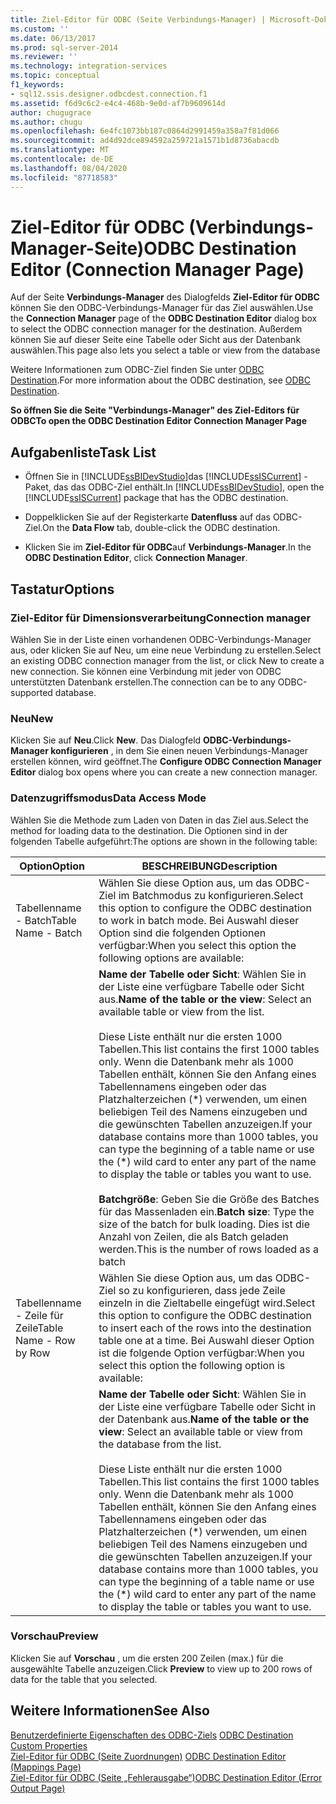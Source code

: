 ```yaml
---
title: Ziel-Editor für ODBC (Seite Verbindungs-Manager) | Microsoft-Dokumentation
ms.custom: ''
ms.date: 06/13/2017
ms.prod: sql-server-2014
ms.reviewer: ''
ms.technology: integration-services
ms.topic: conceptual
f1_keywords:
- sql12.ssis.designer.odbcdest.connection.f1
ms.assetid: f6d9c6c2-e4c4-468b-9e0d-af7b9609614d
author: chugugrace
ms.author: chugu
ms.openlocfilehash: 6e4fc1073bb187c0864d2991459a358a7f81d066
ms.sourcegitcommit: ad4d92dce894592a259721a1571b1d8736abacdb
ms.translationtype: MT
ms.contentlocale: de-DE
ms.lasthandoff: 08/04/2020
ms.locfileid: "87718583"
---
```

# <a name="odbc-destination-editor-connection-manager-page"></a><span data-ttu-id="c87a1-102">Ziel-Editor für ODBC (Verbindungs-Manager-Seite)</span><span class="sxs-lookup"><span data-stu-id="c87a1-102">ODBC Destination Editor (Connection Manager Page)</span></span>
  <span data-ttu-id="c87a1-103">Auf der Seite **Verbindungs-Manager** des Dialogfelds **Ziel-Editor für ODBC** können Sie den ODBC-Verbindungs-Manager für das Ziel auswählen.</span><span class="sxs-lookup"><span data-stu-id="c87a1-103">Use the **Connection Manager** page of the **ODBC Destination Editor** dialog box to select the ODBC connection manager for the destination.</span></span> <span data-ttu-id="c87a1-104">Außerdem können Sie auf dieser Seite eine Tabelle oder Sicht aus der Datenbank auswählen.</span><span class="sxs-lookup"><span data-stu-id="c87a1-104">This page also lets you select a table or view from the database</span></span>  
  
 <span data-ttu-id="c87a1-105">Weitere Informationen zum ODBC-Ziel finden Sie unter [ODBC Destination](data-flow/odbc-destination.md).</span><span class="sxs-lookup"><span data-stu-id="c87a1-105">For more information about the ODBC destination, see [ODBC Destination](data-flow/odbc-destination.md).</span></span>  
  
 <span data-ttu-id="c87a1-106">**So öffnen Sie die Seite "Verbindungs-Manager" des Ziel-Editors für ODBC**</span><span class="sxs-lookup"><span data-stu-id="c87a1-106">**To open the ODBC Destination Editor Connection Manager Page**</span></span>  
  
## <a name="task-list"></a><span data-ttu-id="c87a1-107">Aufgabenliste</span><span class="sxs-lookup"><span data-stu-id="c87a1-107">Task List</span></span>  
  
-   <span data-ttu-id="c87a1-108">Öffnen Sie in [!INCLUDE[ssBIDevStudio](../includes/ssbidevstudio-md.md)]das [!INCLUDE[ssISCurrent](../includes/ssiscurrent-md.md)] -Paket, das das ODBC-Ziel enthält.</span><span class="sxs-lookup"><span data-stu-id="c87a1-108">In [!INCLUDE[ssBIDevStudio](../includes/ssbidevstudio-md.md)], open the [!INCLUDE[ssISCurrent](../includes/ssiscurrent-md.md)] package that has the ODBC destination.</span></span>  
  
-   <span data-ttu-id="c87a1-109">Doppelklicken Sie auf der Registerkarte **Datenfluss** auf das ODBC-Ziel.</span><span class="sxs-lookup"><span data-stu-id="c87a1-109">On the **Data Flow** tab, double-click the ODBC destination.</span></span>  
  
-   <span data-ttu-id="c87a1-110">Klicken Sie im **Ziel-Editor für ODBC**auf **Verbindungs-Manager**.</span><span class="sxs-lookup"><span data-stu-id="c87a1-110">In the **ODBC Destination Editor**, click **Connection Manager**.</span></span>  
  
## <a name="options"></a><span data-ttu-id="c87a1-111">Tastatur</span><span class="sxs-lookup"><span data-stu-id="c87a1-111">Options</span></span>  
  
### <a name="connection-manager"></a><span data-ttu-id="c87a1-112">Ziel-Editor für Dimensionsverarbeitung</span><span class="sxs-lookup"><span data-stu-id="c87a1-112">Connection manager</span></span>  
 <span data-ttu-id="c87a1-113">Wählen Sie in der Liste einen vorhandenen ODBC-Verbindungs-Manager aus, oder klicken Sie auf Neu, um eine neue Verbindung zu erstellen.</span><span class="sxs-lookup"><span data-stu-id="c87a1-113">Select an existing ODBC connection manager from the list, or click New to create a new connection.</span></span> <span data-ttu-id="c87a1-114">Sie können eine Verbindung mit jeder von ODBC unterstützten Datenbank erstellen.</span><span class="sxs-lookup"><span data-stu-id="c87a1-114">The connection can be to any ODBC-supported database.</span></span>  
  
### <a name="new"></a><span data-ttu-id="c87a1-115">Neu</span><span class="sxs-lookup"><span data-stu-id="c87a1-115">New</span></span>  
 <span data-ttu-id="c87a1-116">Klicken Sie auf **Neu**.</span><span class="sxs-lookup"><span data-stu-id="c87a1-116">Click **New**.</span></span> <span data-ttu-id="c87a1-117">Das Dialogfeld **ODBC-Verbindungs-Manager konfigurieren** , in dem Sie einen neuen Verbindungs-Manager erstellen können, wird geöffnet.</span><span class="sxs-lookup"><span data-stu-id="c87a1-117">The **Configure ODBC Connection Manager Editor** dialog box opens where you can create a new connection manager.</span></span>  
  
### <a name="data-access-mode"></a><span data-ttu-id="c87a1-118">Datenzugriffsmodus</span><span class="sxs-lookup"><span data-stu-id="c87a1-118">Data Access Mode</span></span>  
 <span data-ttu-id="c87a1-119">Wählen Sie die Methode zum Laden von Daten in das Ziel aus.</span><span class="sxs-lookup"><span data-stu-id="c87a1-119">Select the method for loading data to the destination.</span></span> <span data-ttu-id="c87a1-120">Die Optionen sind in der folgenden Tabelle aufgeführt:</span><span class="sxs-lookup"><span data-stu-id="c87a1-120">The options are shown in the following table:</span></span>  
  
|<span data-ttu-id="c87a1-121">Option</span><span class="sxs-lookup"><span data-stu-id="c87a1-121">Option</span></span>|<span data-ttu-id="c87a1-122">BESCHREIBUNG</span><span class="sxs-lookup"><span data-stu-id="c87a1-122">Description</span></span>|  
|------------|-----------------|  
|<span data-ttu-id="c87a1-123">Tabellenname - Batch</span><span class="sxs-lookup"><span data-stu-id="c87a1-123">Table Name - Batch</span></span>|<span data-ttu-id="c87a1-124">Wählen Sie diese Option aus, um das ODBC-Ziel im Batchmodus zu konfigurieren.</span><span class="sxs-lookup"><span data-stu-id="c87a1-124">Select this option to configure the ODBC destination to work in batch mode.</span></span> <span data-ttu-id="c87a1-125">Bei Auswahl dieser Option sind die folgenden Optionen verfügbar:</span><span class="sxs-lookup"><span data-stu-id="c87a1-125">When you select this option the following options are available:</span></span>|  
||<span data-ttu-id="c87a1-126">**Name der Tabelle oder Sicht**: Wählen Sie in der Liste eine verfügbare Tabelle oder Sicht aus.</span><span class="sxs-lookup"><span data-stu-id="c87a1-126">**Name of the table or the view**: Select an available table or view from the list.</span></span><br /><br /> <span data-ttu-id="c87a1-127">Diese Liste enthält nur die ersten 1000 Tabellen.</span><span class="sxs-lookup"><span data-stu-id="c87a1-127">This list contains the first 1000 tables only.</span></span> <span data-ttu-id="c87a1-128">Wenn die Datenbank mehr als 1000 Tabellen enthält, können Sie den Anfang eines Tabellennamens eingeben oder das Platzhalterzeichen (\*) verwenden, um einen beliebigen Teil des Namens einzugeben und die gewünschten Tabellen anzuzeigen.</span><span class="sxs-lookup"><span data-stu-id="c87a1-128">If your database contains more than 1000 tables, you can type the beginning of a table name or use the (\*) wild card to enter any part of the name to display the table or tables you want to use.</span></span><br /><br /> <span data-ttu-id="c87a1-129">**Batchgröße**: Geben Sie die Größe des Batches für das Massenladen ein.</span><span class="sxs-lookup"><span data-stu-id="c87a1-129">**Batch size**: Type the size of the batch for bulk loading.</span></span> <span data-ttu-id="c87a1-130">Dies ist die Anzahl von Zeilen, die als Batch geladen werden.</span><span class="sxs-lookup"><span data-stu-id="c87a1-130">This is the number of rows loaded as a batch</span></span>|  
|<span data-ttu-id="c87a1-131">Tabellenname - Zeile für Zeile</span><span class="sxs-lookup"><span data-stu-id="c87a1-131">Table Name - Row by Row</span></span>|<span data-ttu-id="c87a1-132">Wählen Sie diese Option aus, um das ODBC-Ziel so zu konfigurieren, dass jede Zeile einzeln in die Zieltabelle eingefügt wird.</span><span class="sxs-lookup"><span data-stu-id="c87a1-132">Select this option to configure the ODBC destination to insert each of the rows into the destination table one at a time.</span></span> <span data-ttu-id="c87a1-133">Bei Auswahl dieser Option ist die folgende Option verfügbar:</span><span class="sxs-lookup"><span data-stu-id="c87a1-133">When you select this option the following option is available:</span></span>|  
||<span data-ttu-id="c87a1-134">**Name der Tabelle oder Sicht**: Wählen Sie in der Liste eine verfügbare Tabelle oder Sicht in der Datenbank aus.</span><span class="sxs-lookup"><span data-stu-id="c87a1-134">**Name of the table or the view**: Select an available table or view from the database from the list.</span></span><br /><br /> <span data-ttu-id="c87a1-135">Diese Liste enthält nur die ersten 1000 Tabellen.</span><span class="sxs-lookup"><span data-stu-id="c87a1-135">This list contains the first 1000 tables only.</span></span> <span data-ttu-id="c87a1-136">Wenn die Datenbank mehr als 1000 Tabellen enthält, können Sie den Anfang eines Tabellennamens eingeben oder das Platzhalterzeichen (\*) verwenden, um einen beliebigen Teil des Namens einzugeben und die gewünschten Tabellen anzuzeigen.</span><span class="sxs-lookup"><span data-stu-id="c87a1-136">If your database contains more than 1000 tables, you can type the beginning of a table name or use the (\*) wild card to enter any part of the name to display the table or tables you want to use.</span></span>|  
  
### <a name="preview"></a><span data-ttu-id="c87a1-137">Vorschau</span><span class="sxs-lookup"><span data-stu-id="c87a1-137">Preview</span></span>  
 <span data-ttu-id="c87a1-138">Klicken Sie auf **Vorschau** , um die ersten 200 Zeilen (max.) für die ausgewählte Tabelle anzuzeigen.</span><span class="sxs-lookup"><span data-stu-id="c87a1-138">Click **Preview** to view up to 200 rows of data for the table that you selected.</span></span>  
  
## <a name="see-also"></a><span data-ttu-id="c87a1-139">Weitere Informationen</span><span class="sxs-lookup"><span data-stu-id="c87a1-139">See Also</span></span>  
 <span data-ttu-id="c87a1-140">[Benutzerdefinierte Eigenschaften des ODBC-Ziels](data-flow/odbc-destination-custom-properties.md) </span><span class="sxs-lookup"><span data-stu-id="c87a1-140">[ODBC Destination Custom Properties](data-flow/odbc-destination-custom-properties.md) </span></span>  
 <span data-ttu-id="c87a1-141">[Ziel-Editor für ODBC &#40;Seite Zuordnungen&#41;](../../2014/integration-services/odbc-destination-editor-mappings-page.md) </span><span class="sxs-lookup"><span data-stu-id="c87a1-141">[ODBC Destination Editor &#40;Mappings Page&#41;](../../2014/integration-services/odbc-destination-editor-mappings-page.md) </span></span>  
 [<span data-ttu-id="c87a1-142">Ziel-Editor für ODBC &#40;Seite „Fehlerausgabe“&#41;</span><span class="sxs-lookup"><span data-stu-id="c87a1-142">ODBC Destination Editor &#40;Error Output Page&#41;</span></span>](../../2014/integration-services/odbc-destination-editor-error-output-page.md)  
  
  
